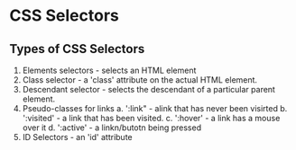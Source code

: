 # CSS Selectors

## Types of CSS Selectors

1. Elements selectors - selects an HTML element
2. Class selector - a 'class' attribute on the actual HTML element.
3. Descendant selector - selects the descendant of a particular parent element.
4. Pseudo-classes for links
   a. ':link" - alink that has never been visirted
   b. ':visited' - a link that has been visited.
   c. ':hover' - a link has a mouse over it
   d. ':active' - a linkn/butotn being pressed
5. ID Selectors - an 'id' attribute
